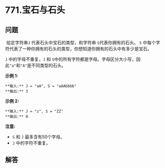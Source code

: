 # 771.宝石与石头

## 问题

 给定字符串`J` 代表石头中宝石的类型，和字符串 `S`代表你拥有的石头。 `S` 中每个字符代表了一种你拥有的石头的类型，你想知道你拥有的石头中有多少是宝石。

`J` 中的字母不重复，`J` 和 `S`中的所有字符都是字母。字母区分大小写，因此`"a"`和`"A"`是不同类型的石头。

**示例 1:**

```
**输入:** J = "aA", S = "aAAbbbb"
**输出:** 3

```

**示例 2:**

```
**输入:** J = "z", S = "ZZ"
**输出:** 0

```

**注意:**

* `S` 和 `J` 最多含有50个字母。
* `J` 中的字符不重复。



## 解答

